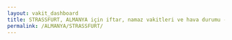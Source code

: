 ```yaml
---
layout: vakit_dashboard
title: STRASSFURT, ALMANYA için iftar, namaz vakitleri ve hava durumu - ilçe/eyalet seç
permalink: /ALMANYA/STRASSFURT/
---
```


<script type="text/javascript">
  var GLOBAL_COUNTRY = 'ALMANYA';
  var GLOBAL_CITY = 'STRASSFURT';
  var GLOBAL_STATE = '';
  var lat = 72;
  var lon = 21;
</script>
